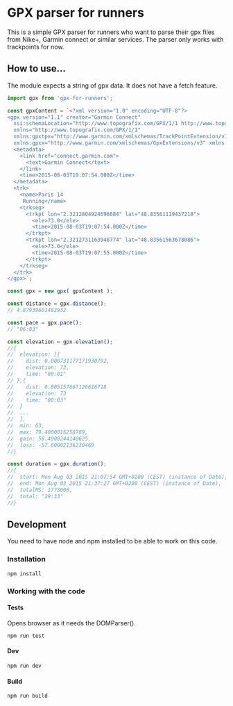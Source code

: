 # GPX parser for runners
This is a simple GPX parser for runners who want to parse their gpx files from Nike+, Garmin connect or similar services. The parser only works with trackpoints for now.

## How to use...
The module expects a string of gpx data. It does not have a fetch feature.

```js
import gpx from 'gpx-for-runners';

const gpxContent = `<?xml version="1.0" encoding="UTF-8"?>
<gpx version="1.1" creator="Garmin Connect"
  xsi:schemaLocation="http://www.topografix.com/GPX/1/1 http://www.topografix.com/GPX/1/1/gpx.xsd http://www.garmin.com/xmlschemas/GpxExtensions/v3 http://www.garmin.com/xmlschemas/GpxExtensionsv3.xsd http://www.garmin.com/xmlschemas/TrackPointExtension/v1 http://www.garmin.com/xmlschemas/TrackPointExtensionv1.xsd"
  xmlns="http://www.topografix.com/GPX/1/1"
  xmlns:gpxtpx="http://www.garmin.com/xmlschemas/TrackPointExtension/v1"
  xmlns:gpxx="http://www.garmin.com/xmlschemas/GpxExtensions/v3" xmlns:xsi="http://www.w3.org/2001/XMLSchema-instance">
  <metadata>
    <link href="connect.garmin.com">
      <text>Garmin Connect</text>
    </link>
    <time>2015-08-03T19:07:54.000Z</time>
  </metadata>
  <trk>
    <name>Paris 14
     Running</name>
    <trkseg>
      <trkpt lon="2.3212804924696684" lat="48.83561119437218">
        <ele>73.0</ele>
        <time>2015-08-03T19:07:54.000Z</time>
      </trkpt>
      <trkpt lon="2.3212731163948774" lat="48.83561563678086">
        <ele>73.0</ele>
        <time>2015-08-03T19:07:55.000Z</time>
      </trkpt>
    </trkseg>
  </trk>
</gpx>`;

const gpx = new gpx( gpxContent );

const distance = gpx.distance();
// 4.87939601482932

const pace = gpx.pace();
// "06:03"

const elevation = gpx.elevation();
//{
//  elevation: [{
//    dist: 0.000731177171930792,
//    elevation: 73,
//    time: "00:01"
// },{
//    dist: 0.005157667126616718
//    elevation: 73
//    time: "00:03"
//  }
//  ...
//  ],
//  min: 63,
//  max: 79.4000015258789,
//  gain: 58.4000244140625,
//  loss: -57.60002136230469
//}

const duration = gpx.duration();
//{
//  start: Mon Aug 03 2015 21:07:54 GMT+0200 (CEST) (instance of Date),
//  end: Mon Aug 03 2015 21:37:27 GMT+0200 (CEST) (instance of Date),
//  totalMS: 1773000,
//  total: "29:33"
//}
```

## Development
You need to have node and npm installed to be able to work on this code.

### Installation
`npm install`

### Working with the code
#### Tests
Opens browser as it needs the DOMParser().

`npm run test`

#### Dev
`npm run dev`

#### Build
`npm run build`